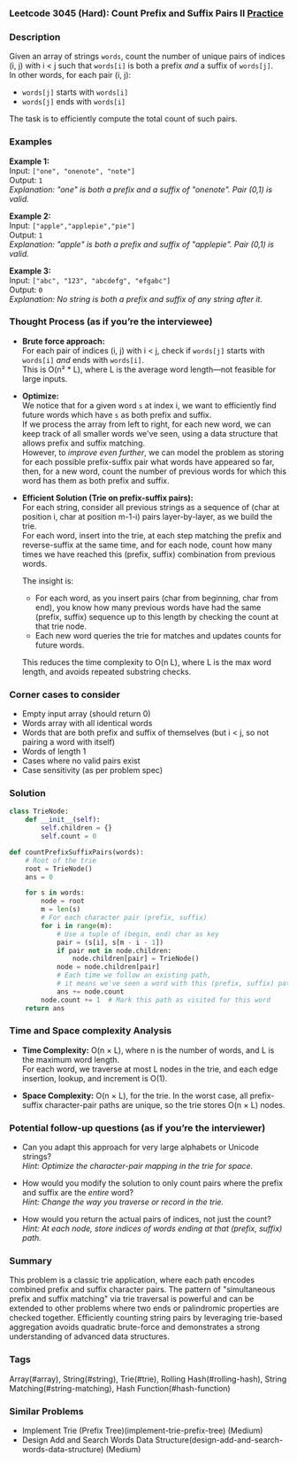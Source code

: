 ### Leetcode 3045 (Hard): Count Prefix and Suffix Pairs II [Practice](https://leetcode.com/problems/count-prefix-and-suffix-pairs-ii)

### Description  
Given an array of strings `words`, count the number of unique pairs of indices (i, j) with i < j such that `words[i]` is both a prefix *and* a suffix of `words[j]`.  
In other words, for each pair (i, j):  
- `words[j]` starts with `words[i]`  
- `words[j]` ends with `words[i]`  

The task is to efficiently compute the total count of such pairs.

### Examples  

**Example 1:**  
Input: `["one", "onenote", "note"]`  
Output: `1`  
*Explanation: "one" is both a prefix and a suffix of "onenote". Pair (0,1) is valid.*

**Example 2:**  
Input: `["apple","applepie","pie"]`  
Output: `1`  
*Explanation: "apple" is both a prefix and suffix of "applepie". Pair (0,1) is valid.*

**Example 3:**  
Input: `["abc", "123", "abcdefg", "efgabc"]`  
Output: `0`  
*Explanation: No string is both a prefix and suffix of any string after it.*

### Thought Process (as if you’re the interviewee)  

- **Brute force approach:**  
  For each pair of indices (i, j) with i < j, check if `words[j]` starts with `words[i]` *and* ends with `words[i]`.  
  This is O(n² * L), where L is the average word length—not feasible for large inputs.

- **Optimize:**  
  We notice that for a given word `s` at index i, we want to efficiently find future words which have `s` as both prefix and suffix.  
  If we process the array from left to right, for each new word, we can keep track of all smaller words we've seen, using a data structure that allows prefix and suffix matching.  
  However, to *improve even further*, we can model the problem as storing for each possible prefix-suffix pair what words have appeared so far, then, for a new word, count the number of previous words for which this word has them as both prefix and suffix.

- **Efficient Solution (Trie on prefix-suffix pairs):**  
  For each string, consider all previous strings as a sequence of (char at position i, char at position m-1-i) pairs layer-by-layer, as we build the trie.  
  For each word, insert into the trie, at each step matching the prefix and reverse-suffix at the same time, and for each node, count how many times we have reached this (prefix, suffix) combination from previous words.

  The insight is:  
  - For each word, as you insert pairs (char from beginning, char from end), you know how many previous words have had the same (prefix, suffix) sequence up to this length by checking the count at that trie node.  
  - Each new word queries the trie for matches and updates counts for future words.

  This reduces the time complexity to O(n L), where L is the max word length, and avoids repeated substring checks.

### Corner cases to consider  
- Empty input array (should return 0)
- Words array with all identical words
- Words that are both prefix and suffix of themselves (but i < j, so not pairing a word with itself)
- Words of length 1
- Cases where no valid pairs exist
- Case sensitivity (as per problem spec)

### Solution

```python
class TrieNode:
    def __init__(self):
        self.children = {}
        self.count = 0

def countPrefixSuffixPairs(words):
    # Root of the trie
    root = TrieNode()
    ans = 0

    for s in words:
        node = root
        m = len(s)
        # For each character pair (prefix, suffix)
        for i in range(m):
            # Use a tuple of (begin, end) char as key
            pair = (s[i], s[m - i - 1])
            if pair not in node.children:
                node.children[pair] = TrieNode()
            node = node.children[pair]
            # Each time we follow an existing path, 
            # it means we've seen a word with this (prefix, suffix) path before
            ans += node.count
        node.count += 1  # Mark this path as visited for this word
    return ans
```

### Time and Space complexity Analysis  

- **Time Complexity:** O(n × L), where n is the number of words, and L is the maximum word length.  
  For each word, we traverse at most L nodes in the trie, and each edge insertion, lookup, and increment is O(1).

- **Space Complexity:** O(n × L), for the trie. In the worst case, all prefix-suffix character-pair paths are unique, so the trie stores O(n × L) nodes.

### Potential follow-up questions (as if you’re the interviewer)  

- Can you adapt this approach for very large alphabets or Unicode strings?  
  *Hint: Optimize the character-pair mapping in the trie for space.*

- How would you modify the solution to only count pairs where the prefix and suffix are the *entire* word?  
  *Hint: Change the way you traverse or record in the trie.*

- How would you return the actual pairs of indices, not just the count?  
  *Hint: At each node, store indices of words ending at that (prefix, suffix) path.*

### Summary
This problem is a classic trie application, where each path encodes combined prefix and suffix character pairs. The pattern of "simultaneous prefix and suffix matching" via trie traversal is powerful and can be extended to other problems where two ends or palindromic properties are checked together. Efficiently counting string pairs by leveraging trie-based aggregation avoids quadratic brute-force and demonstrates a strong understanding of advanced data structures.

### Tags
Array(#array), String(#string), Trie(#trie), Rolling Hash(#rolling-hash), String Matching(#string-matching), Hash Function(#hash-function)

### Similar Problems
- Implement Trie (Prefix Tree)(implement-trie-prefix-tree) (Medium)
- Design Add and Search Words Data Structure(design-add-and-search-words-data-structure) (Medium)